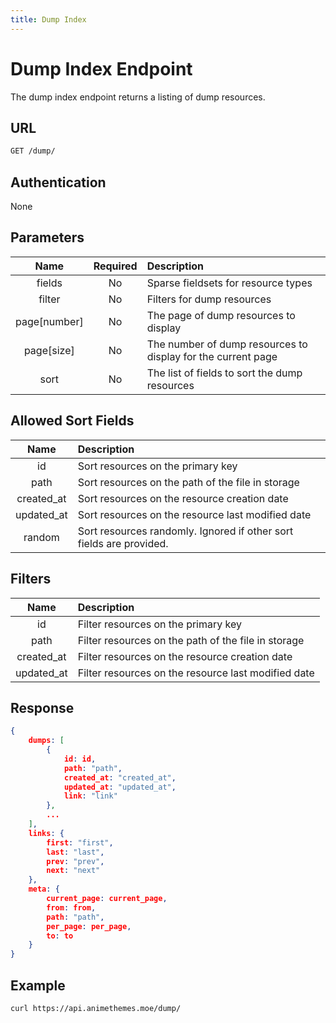 ```yaml
---
title: Dump Index
---
```


# Dump Index Endpoint

The dump index endpoint returns a listing of dump resources.

## URL

```sh
GET /dump/
```

## Authentication

None

## Parameters

| Name         | Required | Description                                                  |
| :----------: | :------: | :----------------------------------------------------------- |
| fields       | No       | Sparse fieldsets for resource types                          |
| filter       | No       | Filters for dump resources                                   |
| page[number] | No       | The page of dump resources to display                        |
| page[size]   | No       | The number of dump resources to display for the current page |
| sort         | No       | The list of fields to sort the dump resources                |

## Allowed Sort Fields

|    Name    | Description                                                         |
| :--------: | :------------------------------------------------------------------ |
| id         | Sort resources on the primary key                                   |
| path       | Sort resources on the path of the file in storage                   |
| created_at | Sort resources on the resource creation date                        |
| updated_at | Sort resources on the resource last modified date                   |
| random     | Sort resources randomly. Ignored if other sort fields are provided. |

## Filters

|    Name    | Description                                                        |
| :--------: | :----------------------------------------------------------------- |
| id         | Filter resources on the primary key                                |
| path       | Filter resources on the path of the file in storage                |
| created_at | Filter resources on the resource creation date                     |
| updated_at | Filter resources on the resource last modified date                |

## Response

```json
{
    dumps: [
        {
            id: id,
            path: "path",
            created_at: "created_at",
            updated_at: "updated_at",
            link: "link"
        },
        ...
    ],
    links: {
        first: "first",
        last: "last",
        prev: "prev",
        next: "next"
    },
    meta: {
        current_page: current_page,
        from: from,
        path: "path",
        per_page: per_page,
        to: to
    }
}
```

## Example

```bash
curl https://api.animethemes.moe/dump/
```
